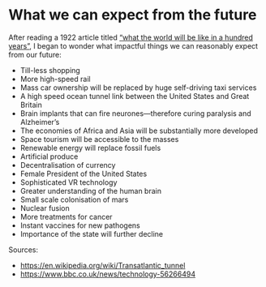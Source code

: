 # What we can expect from the future

After reading a 1922 article titled [“what the world will be like in a hundred years”](https://www.loc.gov/resource/sn83045774/1922-05-07/ed-1?sp=87), I began to wonder what impactful things we can reasonably expect from our future:

* Till-less shopping
* More high-speed rail
* Mass car ownership will be replaced by huge self-driving taxi services
* A high speed ocean tunnel link between the United States and Great Britain
* Brain implants that can fire neurones—therefore curing paralysis and Alzheimer’s
* The economies of Africa and Asia will be substantially more developed
* Space tourism will be accessible to the masses
* Renewable energy will replace fossil fuels
* Artificial produce
* Decentralisation of currency
* Female President of the United States
* Sophisticated VR technology
* Greater understanding of the human brain
* Small scale colonisation of mars
* Nuclear fusion
* More treatments for cancer
* Instant vaccines for new pathogens
* Importance of the state will further decline

Sources:
* https://en.wikipedia.org/wiki/Transatlantic_tunnel
* https://www.bbc.co.uk/news/technology-56266494

